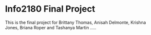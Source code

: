 # Info2180 Final Project

This is the final project for Brittany Thomas, Anisah Delmonte, Krishna Jones, Briana Roper and Tashanya Martin .....
